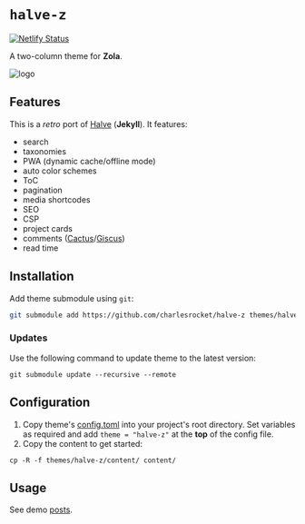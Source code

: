 # `halve-z`
[![Netlify Status](https://api.netlify.com/api/v1/badges/352a12ed-cdba-4545-9256-9fb698f5a94f/deploy-status?branch=trunk)](https://app.netlify.com/sites/halve-z/deploys)

A two-column theme for **Zola**.

![logo](https://raw.githubusercontent.com/charlesrocket/halve-z/trunk/static/favicon-32x32.png)

## Features

This is a _retro_ port of [Halve](https://github.com/TaylanTatli/Halve) (**Jekyll**). It features:

* search
* taxonomies
* PWA (dynamic cache/offline mode)
* auto color schemes
* ToC
* pagination
* media shortcodes
* SEO
* CSP
* project cards
* comments ([Cactus](https://gitlab.com/cactus-comments/)/[Giscus](https://github.com/giscus/giscus))
* read time

## Installation

Add theme submodule using `git`:

```sh
git submodule add https://github.com/charlesrocket/halve-z themes/halve-z
```

### Updates

Use the following command to update theme to the latest version:

```
git submodule update --recursive --remote
```

## Configuration

1. Copy theme's [config.toml](https://github.com/charlesrocket/halve-z/blob/trunk/config.toml) into your project's root directory. Set variables as required and add `theme = "halve-z"` at the **top** of the config file.
2. Copy the content to get started:

```
cp -R -f themes/halve-z/content/ content/
```

## Usage

See demo [posts](https://halve-z.netlify.app/posts/).
